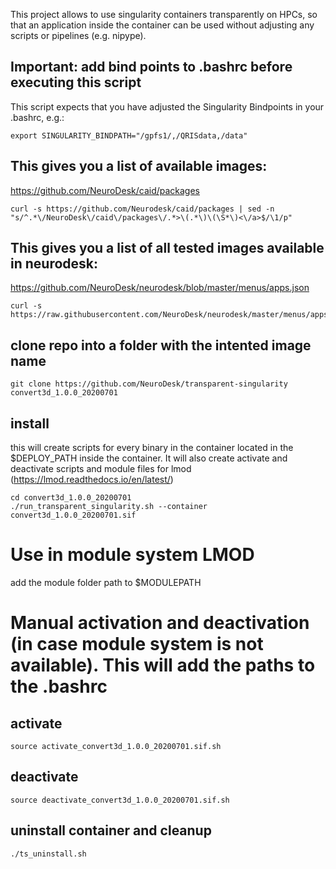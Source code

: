 This project allows to use singularity containers transparently on HPCs, so that an application inside the container can be used without adjusting any scripts or pipelines (e.g. nipype). 

## Important: add bind points to .bashrc before executing this script
This script expects that you have adjusted the Singularity Bindpoints in your .bashrc, e.g.:
```
export SINGULARITY_BINDPATH="/gpfs1/,/QRISdata,/data"
```

## This gives you a list of available images:
https://github.com/NeuroDesk/caid/packages
```
curl -s https://github.com/Neurodesk/caid/packages | sed -n "s/^.*\/NeuroDesk\/caid\/packages\/.*>\(.*\)\(\S*\)<\/a>$/\1/p"
```

## This gives you a list of all tested images available in neurodesk:
https://github.com/NeuroDesk/neurodesk/blob/master/menus/apps.json
```
curl -s https://raw.githubusercontent.com/NeuroDesk/neurodesk/master/menus/apps.json
```


## clone repo into a folder with the intented image name
```
git clone https://github.com/NeuroDesk/transparent-singularity convert3d_1.0.0_20200701
```

## install
this will create scripts for every binary in the container located in the $DEPLOY_PATH inside the container. It will also create activate and deactivate scripts and module files for lmod (https://lmod.readthedocs.io/en/latest/)
```
cd convert3d_1.0.0_20200701
./run_transparent_singularity.sh --container convert3d_1.0.0_20200701.sif
```

# Use in module system LMOD
add the module folder path to $MODULEPATH

# Manual activation and deactivation (in case module system is not available). This will add the paths to the .bashrc
## activate
```
source activate_convert3d_1.0.0_20200701.sif.sh
```

## deactivate
```
source deactivate_convert3d_1.0.0_20200701.sif.sh
```

## uninstall container and cleanup
```
./ts_uninstall.sh
```
